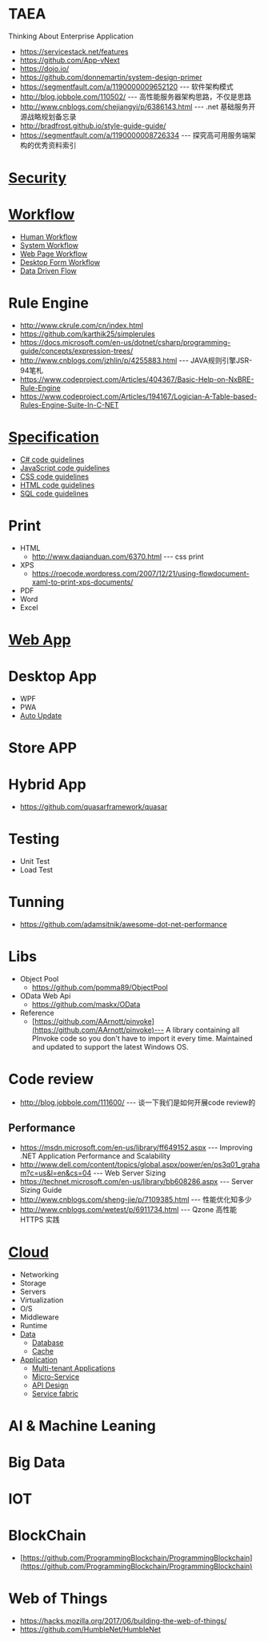 # TAEA
Thinking About Enterprise Application
* https://servicestack.net/features
* https://github.com/App-vNext
* https://dojo.io/
* https://github.com/donnemartin/system-design-primer
* https://segmentfault.com/a/1190000009652120 --- 软件架构模式 
* http://blog.jobbole.com/110502/ --- 高性能服务器架构思路，不仅是思路
* http://www.cnblogs.com/chejiangyi/p/6386143.html --- .net 基础服务开源战略规划备忘录 
* http://bradfrost.github.io/style-guide-guide/
* https://segmentfault.com/a/1190000008726334 --- 探究高可用服务端架构的优秀资料索引 

# [Security](https://github.com/maskx/TAEA/blob/master/Security/index.md)
# [Workflow](https://github.com/maskx/TAEA/blob/master/Workflow/index.md)
* [Human Workflow](https://github.com/maskx/TAEA/blob/master/Workflow/index.md)
* [System Workflow](https://github.com/maskx/TAEA/blob/master/Workflow/index.md)
* [Web Page Workflow](https://github.com/maskx/TAEA/blob/master/Workflow/index.md)
* [Desktop Form Workflow](https://github.com/maskx/TAEA/blob/master/Workflow/index.md)
* [Data Driven Flow](https://github.com/maskx/TAEA/blob/master/Workflow/index.md)

# Rule Engine
* http://www.ckrule.com/cn/index.html
* https://github.com/karthik25/simplerules
* https://docs.microsoft.com/en-us/dotnet/csharp/programming-guide/concepts/expression-trees/
* http://www.cnblogs.com/jzhlin/p/4255883.html --- JAVA规则引擎JSR-94笔札
* https://www.codeproject.com/Articles/404367/Basic-Help-on-NxBRE-Rule-Engine
* https://www.codeproject.com/Articles/194167/Logician-A-Table-based-Rules-Engine-Suite-In-C-NET
# [Specification](https://github.com/maskx/TAEA/blob/master/Specification/index.md)
* [C# code guidelines](https://github.com/maskx/TAEA/blob/master/Specification/index.md#c-code-guidelines)
* [JavaScript code guidelines](https://github.com/maskx/TAEA/blob/master/Specification/index.md#javascript-code-guidelines)
* [CSS code guidelines](https://github.com/maskx/TAEA/blob/master/Specification/index.md#css-code-guidelines)
* [HTML code guidelines](https://github.com/maskx/TAEA/blob/master/Specification/index.md#html-code-guidelines)
* [SQL code guidelines](https://github.com/maskx/TAEA/blob/master/Specification/index.md#sql-code-guidelines)
# Print
* HTML
  - http://www.daqianduan.com/6370.html --- css print
* XPS
  - https://roecode.wordpress.com/2007/12/21/using-flowdocument-xaml-to-print-xps-documents/
* PDF
* Word
* Excel
# [Web App](https://github.com/maskx/TAEA/blob/master/WebApp/index.md)
# Desktop App
* WPF
* PWA
* [Auto Update](https://github.com/maskx/TAEA/blob/master/DesktopApp/AutoUpdate.md)
# Store APP

# Hybrid App
* https://github.com/quasarframework/quasar

# Testing
* Unit Test
* Load Test
# Tunning
* https://github.com/adamsitnik/awesome-dot-net-performance
# Libs
* Object Pool
  - https://github.com/pomma89/ObjectPool
* OData Web Api
  - https://github.com/maskx/OData
* Reference
  * [https://github.com/AArnott/pinvoke](https://github.com/AArnott/pinvoke)--- A library containing all PInvoke code so you don't have to import it every time. Maintained and updated to support the latest Windows OS.

# Code review
* http://blog.jobbole.com/111600/ --- 谈一下我们是如何开展code review的

## Performance
* https://msdn.microsoft.com/en-us/library/ff649152.aspx --- Improving .NET Application Performance and Scalability
* http://www.dell.com/content/topics/global.aspx/power/en/ps3q01_graham?c=us&l=en&cs=04 --- Web Server Sizing
* https://technet.microsoft.com/en-us/library/bb608286.aspx --- Server Sizing Guide
* http://www.cnblogs.com/sheng-jie/p/7109385.html --- 性能优化知多少 
* http://www.cnblogs.com/wetest/p/6911734.html --- Qzone 高性能 HTTPS 实践 
# [Cloud](https://github.com/maskx/TAEA/blob/master/Cloud/index.md)
* Networking
* Storage
* Servers
* Virtualization
* O/S
* Middleware
* Runtime
* [Data](https://github.com/maskx/TAEA/blob/master/Cloud/Data/index.md)
  - [Database](https://github.com/maskx/TAEA/blob/master/Cloud/Data/index.md#database)
  - [Cache](https://github.com/maskx/TAEA/blob/master/Cloud/Data/index.md#cache)
* [Application](https://github.com/maskx/TAEA/blob/master/Cloud/Application/index.md)
  - [Multi-tenant Applications](https://github.com/maskx/TAEA/blob/master/Cloud/Application/index.md#multi-tenant-applications)
  - [Micro-Service](https://github.com/maskx/TAEA/blob/master/Cloud/Application/index.md#micro-service)
  - [API Design](https://github.com/maskx/TAEA/blob/master/Cloud/Application/index.md#api-design)
  - [Service fabric](https://github.com/maskx/TAEA/blob/master/Cloud/Application/index.md#service-fabric)
# AI & Machine Leaning
# Big Data
# IOT
# BlockChain
* [https://github.com/ProgrammingBlockchain/ProgrammingBlockchain](https://github.com/ProgrammingBlockchain/ProgrammingBlockchain)
# Web of Things
* https://hacks.mozilla.org/2017/06/building-the-web-of-things/
* https://github.com/HumbleNet/HumbleNet
